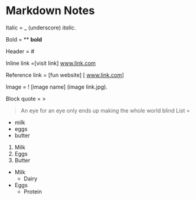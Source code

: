 # Markdown Notes
Italic = _ (underscore) _italic_. 

Bold = ** **bold**

Header = # 

Inline link =[visit link] www.link.com

Reference link = [fun website] [ www.link.com]

Image = ! [image name] (image link.jpg). 

Block quote = >

> An eye for an eye only ends up making the whole world blind
List =
* milk
* eggs
* butter

1. Milk
2. Eggs
3. Butter

* Milk
	* Dairy
* Eggs
	* Protein
